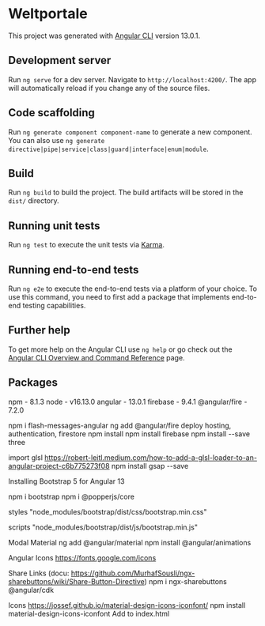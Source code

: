 # Weltportale

This project was generated with [Angular CLI](https://github.com/angular/angular-cli) version 13.0.1.

## Development server

Run `ng serve` for a dev server. Navigate to `http://localhost:4200/`. The app will automatically reload if you change any of the source files.

## Code scaffolding

Run `ng generate component component-name` to generate a new component. You can also use `ng generate directive|pipe|service|class|guard|interface|enum|module`.

## Build

Run `ng build` to build the project. The build artifacts will be stored in the `dist/` directory.

## Running unit tests

Run `ng test` to execute the unit tests via [Karma](https://karma-runner.github.io).

## Running end-to-end tests

Run `ng e2e` to execute the end-to-end tests via a platform of your choice. To use this command, you need to first add a package that implements end-to-end testing capabilities.

## Further help

To get more help on the Angular CLI use `ng help` or go check out the [Angular CLI Overview and Command Reference](https://angular.io/cli) page.

## Packages

npm - 8.1.3
node - v16.13.0
angular - 13.0.1
firebase - 9.4.1
@angular/fire - 7.2.0

npm i flash-messages-angular
ng add @angular/fire 
deploy hosting, authentication, firestore
npm install 
npm install firebase
npm install --save three

import glsl https://robert-leitl.medium.com/how-to-add-a-glsl-loader-to-an-angular-project-c6b775273f08
npm install gsap --save

Installing Bootstrap 5 for Angular 13

npm i bootstrap
npm i @popperjs/core

styles
"node_modules/bootstrap/dist/css/bootstrap.min.css"

scripts
"node_modules/bootstrap/dist/js/bootstrap.min.js"

Modal Material
ng add @angular/material
npm install @angular/animations

Angular Icons
https://fonts.google.com/icons

Share Links (docu: https://github.com/MurhafSousli/ngx-sharebuttons/wiki/Share-Button-Directive)
npm i ngx-sharebuttons @angular/cdk

Icons https://jossef.github.io/material-design-icons-iconfont/
npm install material-design-icons-iconfont
Add to index.html <link href=".../material-design-icons.css" rel="stylesheet">